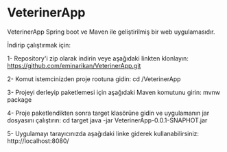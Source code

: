 # VeterinerApp

VeterinerApp Spring boot ve Maven ile geliştirilmiş bir web uygulamasıdır.

İndirip çalıştırmak için:

  1- Repository'i zip olarak indirin veye aşağıdaki linkten klonlayın:
      https://github.com/eminarikan/VeterinerApp.git
	  
  2- Komut istemcinizden proje rootuna gidin:
      cd /VeterinerApp
	  
  3- Projeyi derleyip paketlemesi için aşağıdaki Maven komutunu girin:
      mvnw package
	  
  4- Proje paketlendikten sonra target klasörüne gidin ve uygulamanın jar dosyasını çalıştırın:
      cd target
      java -jar VeterinerApp-0.0.1-SNAPHOT.jar
	  
  5- Uygulamayı tarayıcınızda aşağıdaki linke giderek kullanabilirsiniz:
      http://localhost:8080/

